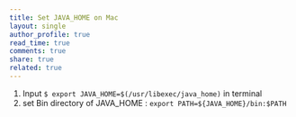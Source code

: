 ```yaml
---
title: Set JAVA_HOME on Mac
layout: single
author_profile: true
read_time: true
comments: true
share: true
related: true
---
```


1. Input `$ export JAVA_HOME=$(/usr/libexec/java_home)` in terminal
2. set Bin directory of JAVA_HOME : `export PATH=${JAVA_HOME}/bin:$PATH`